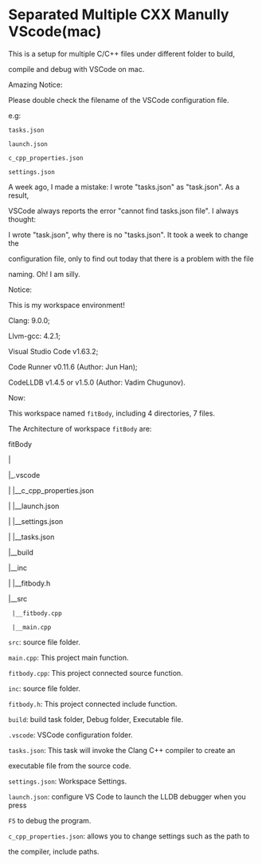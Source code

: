 # Separated Multiple CXX Manully VScode(mac)

This is a setup for multiple C/C++ files under different folder to build, 

compile and debug with VSCode on mac.

Amazing Notice:

Please double check the filename of the VSCode configuration file.

e.g:

`tasks.json`

`launch.json`

`c_cpp_properties.json`

`settings.json`

A week ago, I made a mistake: I wrote "tasks.json" as "task.json". As a result,

VSCode always reports the error "cannot find tasks.json file". I always thought:

I wrote "task.json", why there is no "tasks.json". It took a week to change the

configuration file, only to find out today that there is a problem with the file

naming. Oh! I am silly.

Notice: 

This is my workspace environment!

Clang: 9.0.0;

Llvm-gcc: 4.2.1;

Visual Studio Code v1.63.2;

Code Runner v0.11.6 (Author: Jun Han);

CodeLLDB v1.4.5 or v1.5.0 (Author: Vadim Chugunov).

Now:

This workspace named `fitBody`, including 4 directories, 7 files.

The Architecture of workspace `fitBody` are:

fitBody

|

|_.vscode

|     |__c_cpp_properties.json

|     |__launch.json

|     |__settings.json

|     |__tasks.json

|__build

|__inc

|     |__fitbody.h

|__src

     |__fitbody.cpp
     
     |__main.cpp

`src`: source file folder.

`main.cpp`: This project main function.

`fitbody.cpp`: This project connected source function.

`inc`: source file folder.

`fitbody.h`: This project connected include function.

`build`: build task folder, Debug folder, Executable file.

`.vscode`: VSCode configuration folder.

`tasks.json`: This task will invoke the Clang C++ compiler to create an 

executable file from the source code.

`settings.json`: Workspace Settings.

`launch.json`: configure VS Code to launch the LLDB debugger when you press

`F5` to debug the program.

`c_cpp_properties.json`: allows you to change settings such as the path to 

the compiler, include paths.
